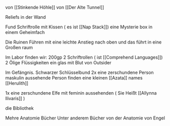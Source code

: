 von [[Stinkende Höhle]]
von [[Der Alte Tunnel]]



Reliefs in der Wand

Fund
Schriftrolle mit Kissen ( es ist [[Nap Stack]])
eine Mysterie box in einem Geheimfach



Die Ruinen Führen mit eine leichte Anstieg nach oben
und das führt in eine Großen raum



Im Labor finden wir:
200gp
2 Schriftrollen ( ist [[Comprehend Languages]])
2 Ölige Flüssigkeiten
ein glas mit Blut von Outsider

Im Gefängnis. 
Schwarzer Schlüsselbund
2x eine zerschundene Person maskulin aussehende Person
finden eine kleinen [[Azata]] names [[Herulith]]

1x eine zerschundene Elfe mit feminin aussehenden ( Sie Heißt [[Allynna Ilivaris]] )

die Bibliothek

Mehre Anatomie Bücher 
Unter anderem Bücher von der Anatomie von Engel

